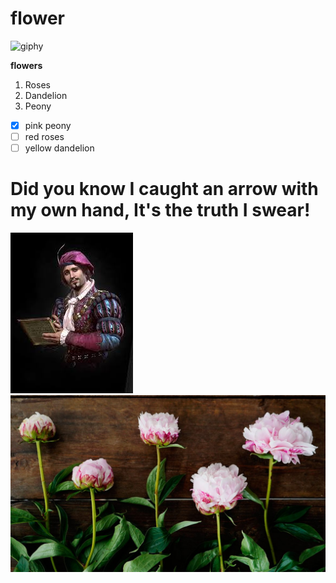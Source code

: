 # flower




![giphy](https://user-images.githubusercontent.com/66670076/84663481-8cd67a00-af1d-11ea-8740-21218aaa98e0.gif)


**flowers**
1. Roses
2. Dandelion 
3. Peony

 - [X] pink peony
- [ ] red roses
- [ ] yellow dandelion
# Did you know I caught an arrow with my own hand, It's the truth I swear!

![dandelion](https://github.com/Ouna-Bilegma/flower/blob/master/index.jpeg)
![peony](https://github.com/Ouna-Bilegma/flower/blob/master/peony.jpg)
